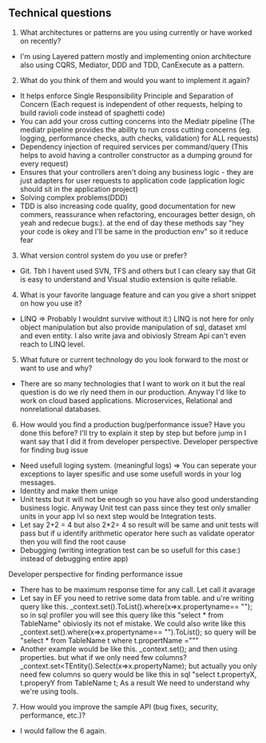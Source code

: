 ## Technical questions

1. What architectures or patterns are you using currently or have worked on recently?
- I'm using Layered pattern mostly and implementing onion architecture also using CQRS, Mediator, DDD and TDD, CanExecute as a pattern.

2. What do you think of them and would you want to implement it again?

- It helps enforce Single Responsibility Principle and Separation of Concern (Each request is independent of other requests, helping to build ravioli code instead of spaghetti code)
- You can add your cross cutting concerns into the Mediatr pipeline (The mediatr pipeline provides the ability to run cross cutting concerns (eg. logging, performance checks, auth checks, validation) for ALL requests)
- Dependency injection of required services per command/query (This helps to avoid having a controller constructor as a dumping ground for every request)
- Ensures that your controllers aren't doing any business logic - they are just adapters for user requests to application code (application logic should sit in the application project)
- Solving complex problems(DDD)
- TDD is also increasing code quality, good documentation for new commers, reassurance when refactoring, encourages better design, oh yeah and redecue bugs:). at the end of day these methods say "hey your code is okey and I'll be same in the production env" so it reduce fear

3. What version control system do you use or prefer?
- Git. Tbh I havent used SVN, TFS and others but I can cleary say that Git is easy to understand and Visual studio extension is quite reliable.

4. What is your favorite language feature and can you give a short snippet on how you use it?
- LINQ => Probably I wouldnt survive without it:) LINQ is not here for only object manipulation but also provide manipulation of sql, dataset xml and even entity. I also write java and obiviosly Stream Api can't even reach to LINQ level.

5. What future or current technology do you look forward to the most or want to use and why?
- There are so many technologies that I want to work on it but the real question is do we rly need them in our production.
Anyway I'd like to work on cloud based applications. Microservices, Relational and nonrelational databases.
6. How would you find a production bug/performance issue? Have you done this before?
I'll try to explain it step by step but before jump in I want say that I did it from developer perspective.
  Developer perspective for finding bug issue
- Need usefull loging system. (meaningful logs) => You can seperate your exceptions to layer spesific and use some usefull words in your log messages.
- Identity and make them uniqe
- Unit tests but it will not be enough so you have also good understanding business logic. Anyway Unit test can pass since they test only smaller units in your app lvl so  next step would be Integration tests. 
- Let say 2+2 = 4  but also 2*2= 4 so result will be same and unit tests will pass but if u identify arithmetic operator here  such as validate operator then you will find the root cause
- Debugging (writing integration test can be so usefull for this case:) instead of debugging entire app)

Developer perspective for finding performance issue
- There has to be maximum response time for any call. Let call it avarage
- Let say in EF you need to retrive some data from table. and u're writing query like this. _context.set<TEntity>().ToList().where(x=>x.propertyname== ""); 
so in sql profiler you will see this query like this "select * from TableName" obiviosly its not ef mistake. 
We could also write like this _context.set<TEntity>().where(x=>x.propertyname== "").ToList(); so query will be "select * from TableName t where  t.propertName ="""
- Another example would be like this. _context.set<TEntity>(); and then using properties. but what if we only need few columns? _context.set<TEntity().Select(x=>x.propertyName);
but actually you only need few columns so query would be like this in sql "select t.propertyX, t.properyY from TableName t;
As a result We need to understand why we're using tools.

7. How would you improve the sample API (bug fixes, security, performance, etc.)?
- I would fallow the 6 again.



